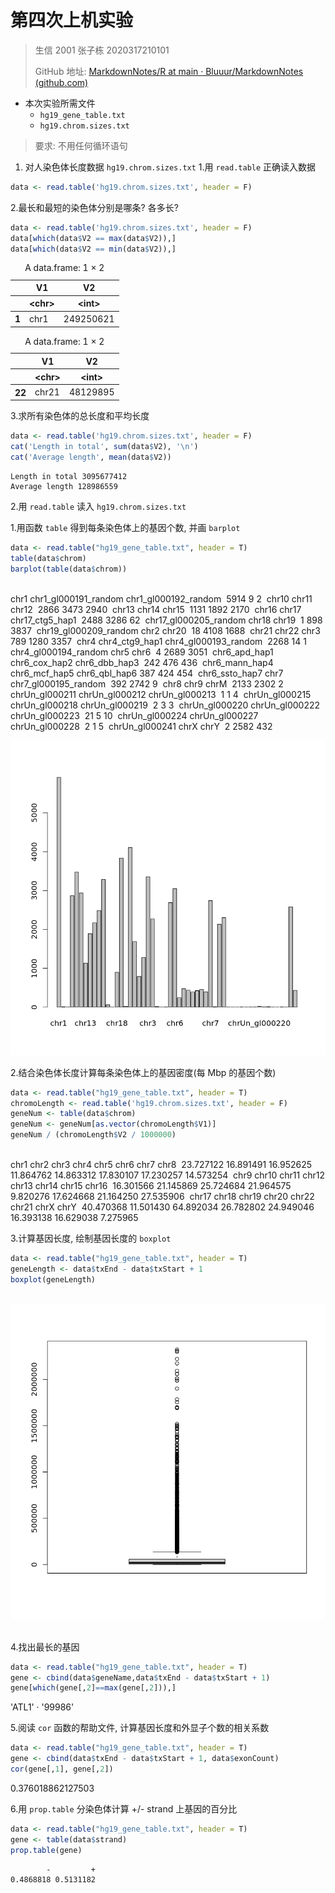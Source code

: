 # 第四次上机实验

> 生信 2001 张子栋 2020317210101
>
> GitHub 地址: [MarkdownNotes/R at main · Bluuur/MarkdownNotes (github.com)](https://github.com/Bluuur/MarkdownNotes/tree/main/R)

+ 本次实验所需文件
    + `hg19_gene_table.txt`
    + `hg19.chrom.sizes.txt`
> 要求: 不用任何循环语句

1. 对人染色体长度数据 `hg19.chrom.sizes.txt`
    1.用 `read.table` 正确读入数据    


```R
data <- read.table('hg19.chrom.sizes.txt', header = F)
```

2.最长和最短的染色体分别是哪条? 各多长?


```R
data <- read.table('hg19.chrom.sizes.txt', header = F)
data[which(data$V2 == max(data$V2)),]
data[which(data$V2 == min(data$V2)),]
```


<table class="dataframe">
<caption>A data.frame: 1 × 2</caption>
<thead>
	<tr><th></th><th scope=col>V1</th><th scope=col>V2</th></tr>
	<tr><th></th><th scope=col>&lt;chr&gt;</th><th scope=col>&lt;int&gt;</th></tr>
</thead>
<tbody>
	<tr><th scope=row>1</th><td>chr1</td><td>249250621</td></tr>
</tbody>
</table>




<table class="dataframe">
<caption>A data.frame: 1 × 2</caption>
<thead>
	<tr><th></th><th scope=col>V1</th><th scope=col>V2</th></tr>
	<tr><th></th><th scope=col>&lt;chr&gt;</th><th scope=col>&lt;int&gt;</th></tr>
</thead>
<tbody>
	<tr><th scope=row>22</th><td>chr21</td><td>48129895</td></tr>
</tbody>
</table>



3.求所有染色体的总长度和平均长度



```R
data <- read.table('hg19.chrom.sizes.txt', header = F)
cat('Length in total', sum(data$V2), '\n')
cat('Average length', mean(data$V2))
```

    Length in total 3095677412 
    Average length 128986559

2.用 `read.table` 读入 `hg19.chrom.sizes.txt`

1.用函数 `table` 得到每条染色体上的基因个数, 并画 `barplot`


```R
data <- read.table("hg19_gene_table.txt", header = T)
table(data$chrom)
barplot(table(data$chrom))
```


​    
​                     chr1  chr1_gl000191_random  chr1_gl000192_random 
​                     5914                     9                     2 
​                    chr10                 chr11                 chr12 
​                     2866                  3473                  2940 
​                    chr13                 chr14                 chr15 
​                     1131                  1892                  2170 
​                    chr16                 chr17       chr17_ctg5_hap1 
​                     2488                  3286                    62 
​    chr17_gl000205_random                 chr18                 chr19 
​                        1                   898                  3837 
​    chr19_gl000209_random                  chr2                 chr20 
​                       18                  4108                  1688 
​                    chr21                 chr22                  chr3 
​                      789                  1280                  3357 
​                     chr4        chr4_ctg9_hap1  chr4_gl000193_random 
​                     2268                    14                     1 
​     chr4_gl000194_random                  chr5                  chr6 
​                        4                  2689                  3051 
​            chr6_apd_hap1         chr6_cox_hap2         chr6_dbb_hap3 
​                      242                   476                   436 
​           chr6_mann_hap4         chr6_mcf_hap5         chr6_qbl_hap6 
​                      387                   424                   454 
​           chr6_ssto_hap7                  chr7  chr7_gl000195_random 
​                      392                  2742                     9 
​                     chr8                  chr9                  chrM 
​                     2133                  2302                     2 
​           chrUn_gl000211        chrUn_gl000212        chrUn_gl000213 
​                        1                     1                     4 
​           chrUn_gl000215        chrUn_gl000218        chrUn_gl000219 
​                        2                     3                     3 
​           chrUn_gl000220        chrUn_gl000222        chrUn_gl000223 
​                       21                     5                    10 
​           chrUn_gl000224        chrUn_gl000227        chrUn_gl000228 
​                        2                     1                     5 
​           chrUn_gl000241                  chrX                  chrY 
​                        2                  2582                   432 




![png](output_8_1.png)
    


2.结合染色体长度计算每条染色体上的基因密度(每 Mbp 的基因个数)


```R
data <- read.table("hg19_gene_table.txt", header = T)
chromoLength <- read.table('hg19.chrom.sizes.txt', header = F)
geneNum <- table(data$chrom)
geneNum <- geneNum[as.vector(chromoLength$V1)]
geneNum / (chromoLength$V2 / 1000000)
```


​    
​         chr1      chr2      chr3      chr4      chr5      chr6      chr7      chr8 
​    23.727122 16.891491 16.952625 11.864762 14.863312 17.830107 17.230257 14.573254 
​         chr9     chr10     chr11     chr12     chr13     chr14     chr15     chr16 
​    16.301566 21.145869 25.724684 21.964575  9.820276 17.624668 21.164250 27.535906 
​        chr17     chr18     chr19     chr20     chr22     chr21      chrX      chrY 
​    40.470368 11.501430 64.892034 26.782802 24.949046 16.393138 16.629038  7.275965 


3.计算基因长度, 绘制基因长度的 `boxplot`


```R
data <- read.table("hg19_gene_table.txt", header = T)
geneLength <- data$txEnd - data$txStart + 1
boxplot(geneLength)
```


​    
![png](output_12_0.png)
​    


4.找出最长的基因


```R
data <- read.table("hg19_gene_table.txt", header = T)
gene <- cbind(data$geneName,data$txEnd - data$txStart + 1)
gene[which(gene[,2]==max(gene[,2])),]
```


<style>
.list-inline {list-style: none; margin:0; padding: 0}
.list-inline>li {display: inline-block}
.list-inline>li:not(:last-child)::after {content: "\00b7"; padding: 0 .5ex}
</style>
<ol class=list-inline><li>'ATL1'</li><li>'99986'</li></ol>



5.阅读 `cor` 函数的帮助文件, 计算基因长度和外显子个数的相关系数


```R
data <- read.table("hg19_gene_table.txt", header = T)
gene <- cbind(data$txEnd - data$txStart + 1, data$exonCount)
cor(gene[,1], gene[,2])
```


0.376018862127503


6.用 `prop.table` 分染色体计算 +/- strand 上基因的百分比


```R
data <- read.table("hg19_gene_table.txt", header = T)
gene <- table(data$strand)
prop.table(gene)
```

            -         + 
    0.4868818 0.5131182 

